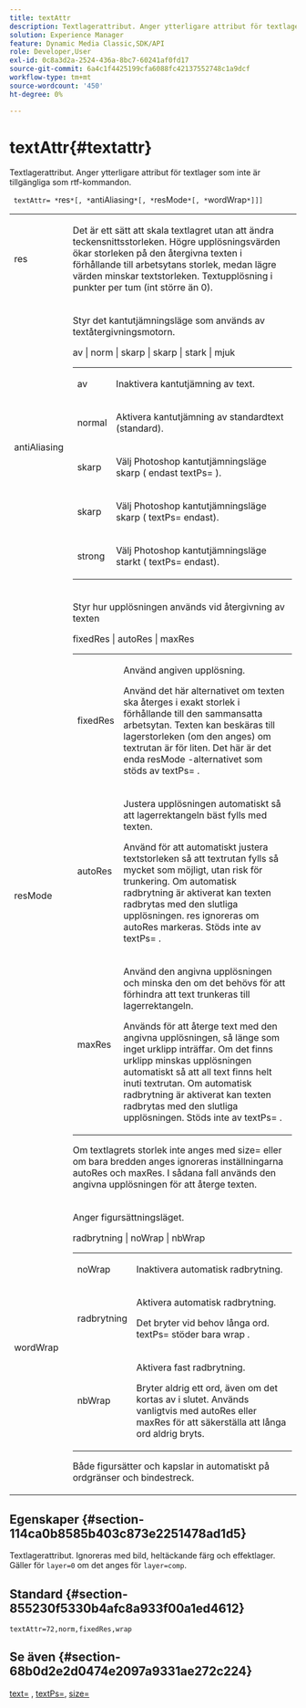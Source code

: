 ```yaml
---
title: textAttr
description: Textlagerattribut. Anger ytterligare attribut för textlager som inte är tillgängliga som rtf-kommandon.
solution: Experience Manager
feature: Dynamic Media Classic,SDK/API
role: Developer,User
exl-id: 0c8a3d2a-2524-436a-8bc7-60241af0fd17
source-git-commit: 6a4c1f4425199cfa6088fc42137552748c1a9dcf
workflow-type: tm+mt
source-wordcount: '450'
ht-degree: 0%

---
```


# textAttr{#textattr}

Textlagerattribut. Anger ytterligare attribut för textlager som inte är tillgängliga som rtf-kommandon.

` textAttr= *`res`*[, *`antiAliasing`*[, *`resMode`*[, *`wordWrap`*]]]`

<table id="simpletable_0072BF7DF52B4959A14EDEF60A6EBDEE"> 
 <tr class="strow"> 
  <td class="stentry"> <p> <span class="codeph"> <span class="varname"> res </span> </span> </p> </td> 
  <td class="stentry"> <p>Det är ett sätt att skala textlagret utan att ändra teckensnittsstorleken. Högre upplösningsvärden ökar storleken på den återgivna texten i förhållande till arbetsytans storlek, medan lägre värden minskar textstorleken. Textupplösning i punkter per tum (int större än 0). </p> </td> 
 </tr> 
 <tr class="strow"> 
  <td class="stentry"> <p> <span class="codeph"> <span class="varname"> antiAliasing </span> </span> </p> </td> 
  <td class="stentry"> <p>Styr det kantutjämningsläge som används av textåtergivningsmotorn. </p> <p> <span class="codeph"> av | norm | skarp | skarp | stark | mjuk </span> </p> <p> 
    <table id="simpletable_AE2331118FCA4BC7877233E287CED6A4"> 
     <tr class="strow"> 
      <td class="stentry"> <p> <span class="codeph"> av </span> </p> </td> 
      <td class="stentry"> <p>Inaktivera kantutjämning av text. </p> </td> 
     </tr> 
     <tr class="strow"> 
      <td class="stentry"> <p> <span class="codeph"> normal </span> </p> </td> 
      <td class="stentry"> <p>Aktivera kantutjämning av standardtext (standard). </p> </td> 
     </tr> 
     <tr class="strow"> 
      <td class="stentry"> <p> <span class="codeph"> skarp </span> </p> </td> 
      <td class="stentry"> <p>Välj Photoshop kantutjämningsläge <span class="codeph"> skarp </span> ( <span class="codeph"> endast textPs= </span>). </p> </td> 
     </tr> 
     <tr class="strow"> 
      <td class="stentry"> <p> <span class="codeph"> skarp </span> </p> </td> 
      <td class="stentry"> <p>Välj Photoshop kantutjämningsläge <span class="codeph"> skarp </span> ( <span class="codeph"> textPs= </span> endast). </p> </td> 
     </tr> 
     <tr class="strow"> 
      <td class="stentry"> <p> <span class="codeph"> strong </span> </p> </td> 
      <td class="stentry"> <p>Välj Photoshop kantutjämningsläge <span class="codeph"> starkt </span> ( <span class="codeph"> textPs= </span> endast). </p> </td> 
     </tr> 
    </table> </p> </td> 
 </tr> 
 <tr class="strow"> 
  <td class="stentry"> <p> <span class="codeph"> <span class="varname"> resMode </span> </span> </p> </td> 
  <td class="stentry"> <p>Styr hur upplösningen används vid återgivning av texten </p> <p> <span class="codeph"> fixedRes | autoRes | maxRes </span> </p> <p> 
    <table id="simpletable_2CFC06DB37154C7C92614FDF7A818DB5"> 
     <tr class="strow"> 
      <td class="stentry"> <p> <span class="codeph"> fixedRes </span> </p> </td> 
      <td class="stentry"> <p>Använd angiven upplösning. </p> <p>Använd det här alternativet om texten ska återges i exakt storlek i förhållande till den sammansatta arbetsytan. Texten kan beskäras till lagerstorleken (om den anges) om textrutan är för liten. Det här är det enda <span class="varname"> resMode </span>-alternativet som stöds av <span class="codeph"> textPs= </span>. </p> </td> 
     </tr> 
     <tr class="strow"> 
      <td class="stentry"> <p> <span class="codeph"> autoRes </span> </p> </td> 
      <td class="stentry"> <p>Justera upplösningen automatiskt så att lagerrektangeln bäst fylls med texten. </p> <p>Använd för att automatiskt justera textstorleken så att textrutan fylls så mycket som möjligt, utan risk för trunkering. Om automatisk radbrytning är aktiverat kan texten radbrytas med den slutliga upplösningen. <span class="varname"> res </span> ignoreras om <span class="codeph"> autoRes </span> markeras. Stöds inte av <span class="codeph"> textPs= </span>. </p> </td> 
     </tr> 
     <tr class="strow"> 
      <td class="stentry"> <p> <span class="codeph"> maxRes </span> </p> </td> 
      <td class="stentry"> <p>Använd den angivna upplösningen och minska den om det behövs för att förhindra att text trunkeras till lagerrektangeln. </p> <p>Används för att återge text med den angivna upplösningen, så länge som inget urklipp inträffar. Om det finns urklipp minskas upplösningen automatiskt så att all text finns helt inuti textrutan. Om automatisk radbrytning är aktiverat kan texten radbrytas med den slutliga upplösningen. Stöds inte av <span class="codeph"> textPs= </span>. </p> </td> 
     </tr> 
    </table> </p> <p>Om textlagrets storlek inte anges med size= eller om bara bredden anges ignoreras inställningarna autoRes och maxRes. I sådana fall används den angivna upplösningen för att återge texten. </p> </td> 
 </tr> 
 <tr class="strow"> 
  <td class="stentry"> <p> <span class="codeph"> <span class="varname"> wordWrap </span> </span> </p> </td> 
  <td class="stentry"> <p>Anger figursättningsläget. </p> <p> <span class="codeph"> radbrytning | noWrap | nbWrap </span> </p> <p> 
    <table id="simpletable_FF2510E029EC41E29BC30D9FC2923EA3"> 
     <tr class="strow"> 
      <td class="stentry"> <p> <span class="codeph"> noWrap </span> </p> </td> 
      <td class="stentry"> <p>Inaktivera automatisk radbrytning. </p> </td> 
     </tr> 
     <tr class="strow"> 
      <td class="stentry"> <p> <span class="codeph"> radbrytning </span> </p> </td> 
      <td class="stentry"> <p>Aktivera automatisk radbrytning. </p> <p>Det bryter vid behov långa ord. <span class="codeph"> textPs= </span> stöder bara <span class="codeph"> wrap </span>. </p> </td> 
     </tr> 
     <tr class="strow"> 
      <td class="stentry"> <p> <span class="codeph"> nbWrap </span> </p> </td> 
      <td class="stentry"> <p>Aktivera fast radbrytning. </p> <p>Bryter aldrig ett ord, även om det kortas av i slutet. Används vanligtvis med <span class="codeph"> autoRes </span> eller <span class="codeph"> maxRes </span> för att säkerställa att långa ord aldrig bryts. </p> </td> 
     </tr> 
    </table> </p> <p>Både <span class="codeph"> figursätter </span> och <span class="codeph"> kapslar in </span> automatiskt på ordgränser och bindestreck. </p> </td> 
 </tr> 
</table>

## Egenskaper {#section-114ca0b8585b403c873e2251478ad1d5}

Textlagerattribut. Ignoreras med bild, heltäckande färg och effektlager. Gäller för `layer=0` om det anges för `layer=comp`.

## Standard {#section-855230f5330b4afc8a933f00a1ed4612}

`textAttr=72,norm,fixedRes,wrap`

## Se även {#section-68b0d2e2d0474e2097a9331ae272c224}

[text=](../../../../../is-api/http-ref/image-serving-api-ref/c-http-protocol-reference/c-command-reference/r-text.md#reference-84634052e48548539a1ef63cbe41f22f) , [textPs=](../../../../../is-api/http-ref/image-serving-api-ref/c-http-protocol-reference/c-command-reference/r-textps.md#reference-4209a2a6169f44278da2647cfb0cd767), [size=](../../../../../is-api/http-ref/image-serving-api-ref/c-http-protocol-reference/c-data-types/r-size.md#reference-04d383f32c7b4003bed9978cb854747b)
